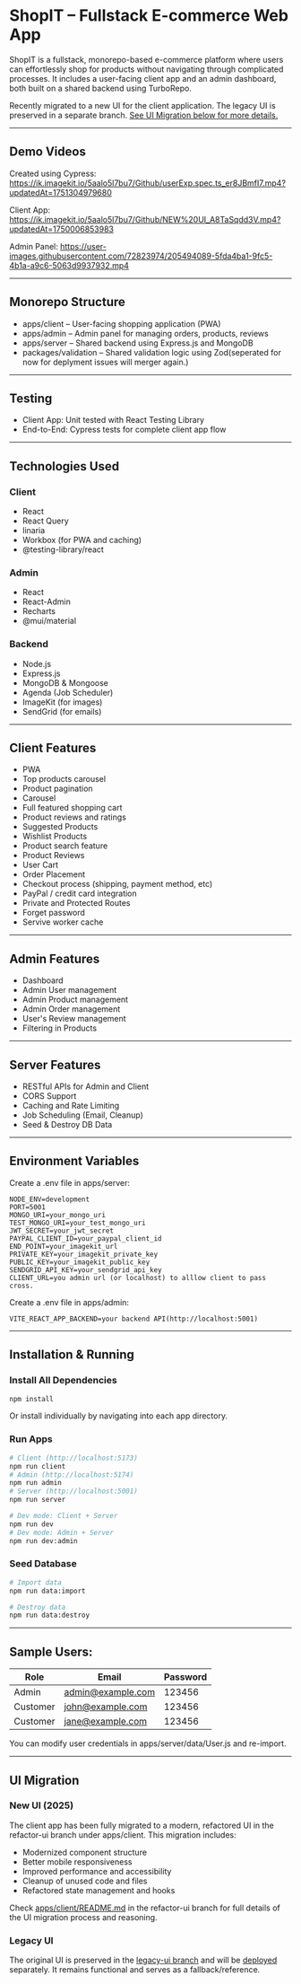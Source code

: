 # ShopIT – Fullstack E-commerce Web App

ShopIT is a fullstack, monorepo-based e-commerce platform where users can effortlessly shop for products without navigating through complicated processes. It includes a user-facing client app and an admin dashboard, both built on a shared backend using TurboRepo.

Recently migrated to a new UI for the client application. The legacy UI is preserved in a separate branch. [See UI Migration below for more details.](#ui-migration)

---

## Demo Videos

Created using Cypress:
https://ik.imagekit.io/5aalo5l7bu7/Github/userExp.spec.ts_er8JBmfI7.mp4?updatedAt=1751304979680

Client App:
https://ik.imagekit.io/5aalo5l7bu7/Github/NEW%20UI_A8TaSqdd3V.mp4?updatedAt=1750006853983

Admin Panel:
https://user-images.githubusercontent.com/72823974/205494089-5fda4ba1-9fc5-4b1a-a9c6-5063d9937932.mp4

---

## Monorepo Structure

- apps/client – User-facing shopping application (PWA)
- apps/admin – Admin panel for managing orders, products, reviews
- apps/server – Shared backend using Express.js and MongoDB
- packages/validation – Shared validation logic using Zod(seperated for now for deplyment issues will merger again.)

---

## Testing

- Client App: Unit tested with React Testing Library
- End-to-End: Cypress tests for complete client app flow

---

## Technologies Used

### Client

- React
- React Query
- linaria
- Workbox (for PWA and caching)
- @testing-library/react

### Admin

- React
- React-Admin
- Recharts
- @mui/material

### Backend

- Node.js
- Express.js
- MongoDB & Mongoose
- Agenda (Job Scheduler)
- ImageKit (for images)
- SendGrid (for emails)

---

## Client Features

- PWA
- Top products carousel
- Product pagination
- Carousel
- Full featured shopping cart
- Product reviews and ratings
- Suggested Products
- Wishlist Products
- Product search feature
- Product Reviews
- User Cart
- Order Placement
- Checkout process (shipping, payment method, etc)
- PayPal / credit card integration
- Private and Protected Routes
- Forget password
- Servive worker cache

---

## Admin Features

- Dashboard
- Admin User management
- Admin Product management
- Admin Order management
- User's Review management
- Filtering in Products

---

## Server Features

- RESTful APIs for Admin and Client
- CORS Support
- Caching and Rate Limiting
- Job Scheduling (Email, Cleanup)
- Seed & Destroy DB Data

---

## Environment Variables

Create a .env file in apps/server:

```.env
NODE_ENV=development
PORT=5001
MONGO_URI=your_mongo_uri
TEST_MONGO_URI=your_test_mongo_uri
JWT_SECRET=your_jwt_secret
PAYPAL_CLIENT_ID=your_paypal_client_id
END_POINT=your_imagekit_url
PRIVATE_KEY=your_imagekit_private_key
PUBLIC_KEY=your_imagekit_public_key
SENDGRID_API_KEY=your_sendgrid_api_key
CLIENT_URL=you admin url (or localhost) to alllow client to pass cross.
```

Create a .env file in apps/admin:

```.env
VITE_REACT_APP_BACKEND=your backend API(http://localhost:5001)
```

---

## Installation & Running

### Install All Dependencies

```bash
npm install
```

Or install individually by navigating into each app directory.

### Run Apps

```bash
# Client (http://localhost:5173)
npm run client
# Admin (http://localhost:5174)
npm run admin
# Server (http://localhost:5001)
npm run server

# Dev mode: Client + Server
npm run dev
# Dev mode: Admin + Server
npm run dev:admin
```

### Seed Database

```bash
# Import data
npm run data:import

# Destroy data
npm run data:destroy
```

---

## Sample Users:

| Role     | Email                                         | Password |
| -------- | --------------------------------------------- | -------- |
| Admin    | [admin@example.com](mailto:admin@example.com) | 123456   |
| Customer | [john@example.com](mailto:john@example.com)   | 123456   |
| Customer | [jane@example.com](mailto:jane@example.com)   | 123456   |

You can modify user credentials in apps/server/data/User.js and re-import.

---

## UI Migration

### New UI (2025)

The client app has been fully migrated to a modern, refactored UI in the refactor-ui branch under apps/client. This migration includes:

- Modernized component structure
- Better mobile responsiveness
- Improved performance and accessibility
- Cleanup of unused code and files
- Refactored state management and hooks

Check [apps/client/README.md](https://github.com/priyang12/ecommerce-ts/tree/refactor-Client/apps/Client) in the refactor-ui branch for full details of the UI migration process and reasoning.

### Legacy UI

The original UI is preserved in the [legacy-ui branch](https://github.com/priyang12/ecommerce-ts/tree/v1-Client-UI) and will be [deployed](https://ecommerce-ts-v1.onrender.com) separately. It remains functional and serves as a fallback/reference.
